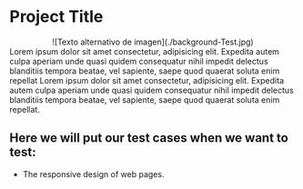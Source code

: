 # Project Title
<div align="center">
![Texto alternativo de imagen](./background-Test.jpg)
</div>
Lorem ipsum dolor sit amet consectetur, adipisicing elit. Expedita autem culpa aperiam unde quasi quidem consequatur nihil impedit delectus blanditiis tempora beatae, vel sapiente, saepe quod quaerat soluta enim repellat Lorem ipsum dolor sit amet consectetur, adipisicing elit. Expedita autem culpa aperiam unde quasi quidem consequatur nihil impedit delectus blanditiis tempora beatae, vel sapiente, saepe quod quaerat soluta enim repellat.




## Here we will put our test cases when we want to test:
- The responsive design of web pages.
